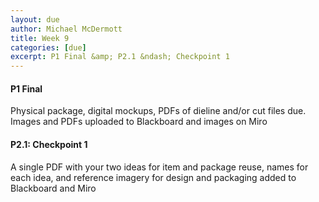 ```yaml
---
layout: due
author: Michael McDermott
title: Week 9
categories: [due]
excerpt: P1 Final &amp; P2.1 &ndash; Checkpoint 1
---
```

#### P1 Final
Physical package, digital mockups, PDFs of dieline and/or cut files due. Images and PDFs uploaded to Blackboard and images on Miro

#### P2.1: Checkpoint 1
A single PDF with your two ideas for item and package reuse, names for each idea, and reference imagery for design and packaging added to Blackboard and Miro